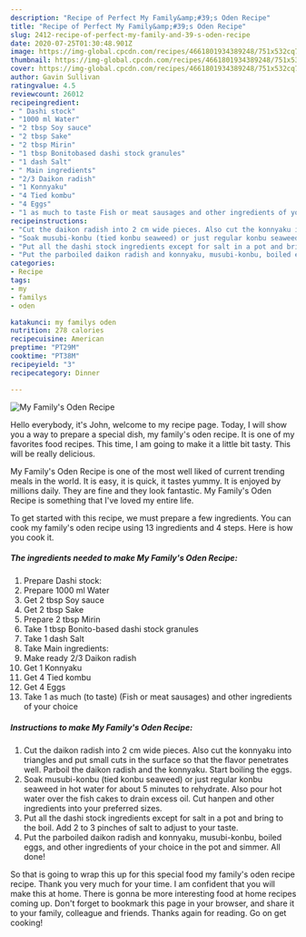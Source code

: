 ```yaml
---
description: "Recipe of Perfect My Family&amp;#39;s Oden Recipe"
title: "Recipe of Perfect My Family&amp;#39;s Oden Recipe"
slug: 2412-recipe-of-perfect-my-family-and-39-s-oden-recipe
date: 2020-07-25T01:30:48.901Z
image: https://img-global.cpcdn.com/recipes/4661801934389248/751x532cq70/my-familys-oden-recipe-recipe-main-photo.jpg
thumbnail: https://img-global.cpcdn.com/recipes/4661801934389248/751x532cq70/my-familys-oden-recipe-recipe-main-photo.jpg
cover: https://img-global.cpcdn.com/recipes/4661801934389248/751x532cq70/my-familys-oden-recipe-recipe-main-photo.jpg
author: Gavin Sullivan
ratingvalue: 4.5
reviewcount: 26012
recipeingredient:
- " Dashi stock"
- "1000 ml Water"
- "2 tbsp Soy sauce"
- "2 tbsp Sake"
- "2 tbsp Mirin"
- "1 tbsp Bonitobased dashi stock granules"
- "1 dash Salt"
- " Main ingredients"
- "2/3 Daikon radish"
- "1 Konnyaku"
- "4 Tied kombu"
- "4 Eggs"
- "1 as much to taste Fish or meat sausages and other ingredients of your choice"
recipeinstructions:
- "Cut the daikon radish into 2 cm wide pieces. Also cut the konnyaku into triangles and put small cuts in the surface so that the flavor penetrates well. Parboil the daikon radish and the konnyaku. Start boiling the eggs."
- "Soak musubi-konbu (tied konbu seaweed) or just regular konbu seaweed in hot water for about 5 minutes to rehydrate. Also pour hot water over the fish cakes to drain excess oil. Cut hanpen and other ingredients into your preferred sizes."
- "Put all the dashi stock ingredients except for salt in a pot and bring to the boil. Add 2 to 3 pinches of salt to adjust to your taste."
- "Put the parboiled daikon radish and konnyaku, musubi-konbu, boiled eggs, and other ingredients of your choice in the pot and simmer. All done!"
categories:
- Recipe
tags:
- my
- familys
- oden

katakunci: my familys oden 
nutrition: 278 calories
recipecuisine: American
preptime: "PT29M"
cooktime: "PT38M"
recipeyield: "3"
recipecategory: Dinner

---
```



![My Family&#39;s Oden Recipe](https://img-global.cpcdn.com/recipes/4661801934389248/751x532cq70/my-familys-oden-recipe-recipe-main-photo.jpg)

Hello everybody, it's John, welcome to my recipe page. Today, I will show you a way to prepare a special dish, my family&#39;s oden recipe. It is one of my favorites food recipes. This time, I am going to make it a little bit tasty. This will be really delicious.



My Family&#39;s Oden Recipe is one of the most well liked of current trending meals in the world. It is easy, it is quick, it tastes yummy. It is enjoyed by millions daily. They are fine and they look fantastic. My Family&#39;s Oden Recipe is something that I've loved my entire life.


To get started with this recipe, we must prepare a few ingredients. You can cook my family&#39;s oden recipe using 13 ingredients and 4 steps. Here is how you cook it.

<!--inarticleads1-->

##### The ingredients needed to make My Family&#39;s Oden Recipe:

1. Prepare  Dashi stock:
1. Prepare 1000 ml Water
1. Get 2 tbsp Soy sauce
1. Get 2 tbsp Sake
1. Prepare 2 tbsp Mirin
1. Take 1 tbsp Bonito-based dashi stock granules
1. Take 1 dash Salt
1. Take  Main ingredients:
1. Make ready 2/3 Daikon radish
1. Get 1 Konnyaku
1. Get 4 Tied kombu
1. Get 4 Eggs
1. Take 1 as much (to taste) (Fish or meat sausages) and other ingredients of your choice




<!--inarticleads2-->

##### Instructions to make My Family&#39;s Oden Recipe:

1. Cut the daikon radish into 2 cm wide pieces. Also cut the konnyaku into triangles and put small cuts in the surface so that the flavor penetrates well. Parboil the daikon radish and the konnyaku. Start boiling the eggs.
1. Soak musubi-konbu (tied konbu seaweed) or just regular konbu seaweed in hot water for about 5 minutes to rehydrate. Also pour hot water over the fish cakes to drain excess oil. Cut hanpen and other ingredients into your preferred sizes.
1. Put all the dashi stock ingredients except for salt in a pot and bring to the boil. Add 2 to 3 pinches of salt to adjust to your taste.
1. Put the parboiled daikon radish and konnyaku, musubi-konbu, boiled eggs, and other ingredients of your choice in the pot and simmer. All done!




So that is going to wrap this up for this special food my family&#39;s oden recipe recipe. Thank you very much for your time. I am confident that you will make this at home. There is gonna be more interesting food at home recipes coming up. Don't forget to bookmark this page in your browser, and share it to your family, colleague and friends. Thanks again for reading. Go on get cooking!
